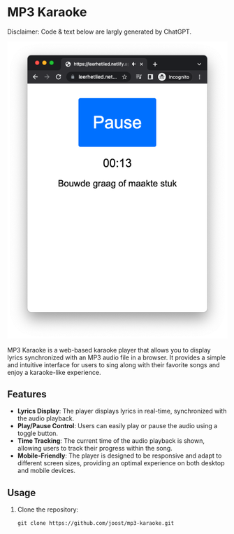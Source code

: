 # MP3 Karaoke

Disclaimer: Code & text below are largly generated by ChatGPT.

![Preview](preview.png)

MP3 Karaoke is a web-based karaoke player that allows you to display lyrics synchronized with an MP3 audio file in a browser. It provides a simple and intuitive interface for users to sing along with their favorite songs and enjoy a karaoke-like experience.

## Features

- **Lyrics Display**: The player displays lyrics in real-time, synchronized with the audio playback.
- **Play/Pause Control**: Users can easily play or pause the audio using a toggle button.
- **Time Tracking**: The current time of the audio playback is shown, allowing users to track their progress within the song.
- **Mobile-Friendly**: The player is designed to be responsive and adapt to different screen sizes, providing an optimal experience on both desktop and mobile devices.

## Usage

1. Clone the repository:

   ```shell
   git clone https://github.com/joost/mp3-karaoke.git
